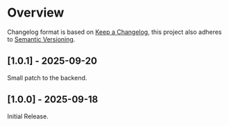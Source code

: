 # Overview

Changelog format is based on [Keep a Changelog](https://keepachangelog.com/en/1.1.0/), this project also adheres to [Semantic Versioning](https://semver.org/spec/v2.0.0.html).

## [1.0.1] - 2025-09-20
Small patch to the backend.

## [1.0.0] - 2025-09-18
Initial Release.
